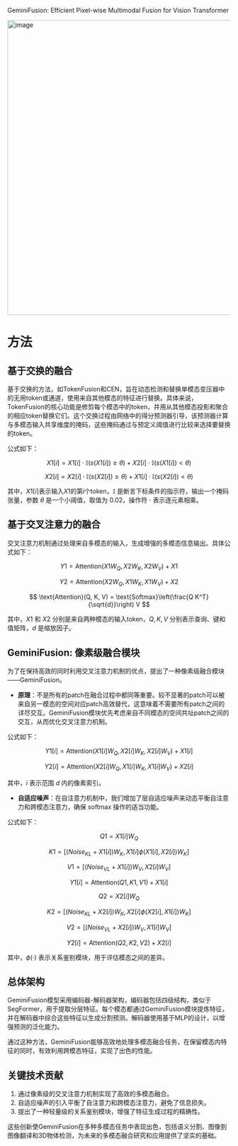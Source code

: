 GeminiFusion: Efficient Pixel-wise Multimodal Fusion for Vision Transformer

<img width="664" alt="image" src="https://github.com/icey-zhang/notebook/assets/54712081/b4372f5f-7e8a-48dc-9f50-80ba946b7521">

# 方法

## 基于交换的融合
基于交换的方法，如TokenFusion和CEN，旨在动态检测和替换单模态变压器中的无用token或通道，使用来自其他模态的特征进行替换。具体来说，TokenFusion的核心功能是修剪每个模态中的token，并用从其他模态投影和聚合的相应token替换它们。这个交换过程由网络中的得分预测器引导，该预测器计算与多模态输入共享维度的掩码，这些掩码通过与预定义阈值进行比较来选择要替换的token。

公式如下：

$$
X1[i] = X1[i] \cdot \mathbb{I}(s(X1[i]) \geq \theta) + X2[i] \cdot \mathbb{I}(s(X1[i]) < \theta)
$$

$$
X2[i] = X2[i] \cdot \mathbb{I}(s(X2[i]) \geq \theta) + X1[i] \cdot \mathbb{I}(s(X2[i]) < \theta)
$$

其中，$`X1[i]`$表示输入$`X1`$的第$`i`$个token，$`\mathbb{I}`$ 是断言下标条件的指示符，输出一个掩码张量，参数 $\theta$ 是一个小阈值，取值为 0.02，操作符 $\cdot$ 表示逐元素相乘。

## 基于交叉注意力的融合
交叉注意力机制通过处理来自多模态的输入，生成增强的多模态信息输出。具体公式如下：

$$
Y1 = \text{Attention}(X1 W_Q, X2 W_K, X2 W_V) + X1
$$

$$
Y2 = \text{Attention}(X2 W_Q, X1 W_K, X1 W_V) + X2
$$

$$
\text{Attention}(Q, K, V) = \text{Softmax}\left(\frac{Q K^T}{\sqrt{d}}\right) V
$$

其中，$X1$ 和 $X2$ 分别是来自两种模态的输入token，$Q, K, V$ 分别表示查询、键和值矩阵，$d$ 是缩放因子。

## GeminiFusion: 像素级融合模块
为了在保持高效的同时利用交叉注意力机制的优点，提出了一种像素级融合模块——GeminiFusion。

- **原理**：不是所有的patch在融合过程中都同等重要。较不显著的patch可以被来自另一模态的空间对应patch高效替代，这意味着不需要所有patch之间的详尽交互。GeminiFusion模块优先考虑来自不同模态的空间共址patch之间的交互，从而优化交叉注意力机制。

公式如下：

$$
Y1[i] = \text{Attention}(X1[i] W_Q, X2[i] W_K, X2[i] W_V) + X1[i]
$$

$$
Y2[i] = \text{Attention}(X2[i] W_Q, X1[i] W_K, X1[i] W_V) + X2[i]
$$

其中，$i$ 表示范围 $d$ 内的像素索引。

- **自适应噪声**：在自注意力机制中，我们增加了层自适应噪声来动态平衡自注意力和跨模态注意力，确保 softmax 操作的适当功能。

公式如下：

$$
Q1 = X1[i] W_Q
$$

$$
K1 = [(Noise_{KL} + X1[i]) W_K, X1[i] \phi(X1[i], X2[i]) W_K]
$$

$$
V1 = [(Noise_{VL} + X1[i]) W_V, X2[i] W_V]
$$

$$
Y1[i] = \text{Attention}(Q1, K1, V1) + X1[i]
$$

$$
Q2 = X2[i] W_Q
$$

$$
K2 = [(Noise_{KL} + X2[i]) W_K, X2[i] \phi(X2[i], X1[i]) W_K]
$$

$$
V2 = [(Noise_{VL} + X2[i]) W_V, X1[i] W_V]
$$

$$
Y2[i] = \text{Attention}(Q2, K2, V2) + X2[i]
$$

其中，$\phi(·)$ 表示关系鉴别模块，用于评估模态之间的差异。

## 总体架构
GeminiFusion模型采用编码器-解码器架构，编码器包括四级结构，类似于SegFormer，用于提取分层特征。每个模态都通过GeminiFusion模块提炼特征，并在解码器中综合这些特征以生成分割预测。解码器使用基于MLP的设计，以增强预测的泛化能力。

通过这种方法，GeminiFusion能够高效地处理多模态融合任务，在保留模态内特征的同时，有效利用跨模态特征，实现了出色的性能。

## 关键技术贡献
1. 通过像素级的交叉注意力机制实现了高效的多模态融合。
2. 自适应噪声的引入平衡了自注意力和跨模态注意力，避免了信息损失。
3. 提出了一种轻量级的关系鉴别模块，增强了特征生成过程的精确性。

这些创新使GeminiFusion在多种多模态任务中表现出色，包括语义分割、图像到图像翻译和3D物体检测，为未来的多模态融合研究和应用提供了坚实的基础。



